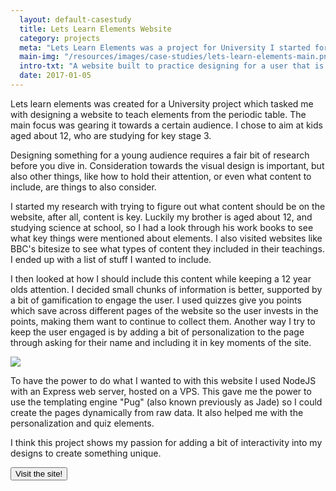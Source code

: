 ```yaml
---
  layout: default-casestudy
  title: Lets Learn Elements Website
  category: projects
  meta: "Lets Learn Elements was a project for University I started for teaching elements of the periodic table, where consideration was took for designing a website for someone other than myself. I chose to gear it towards kids aged 12, studying for key stage 3."
  main-img: "/resources/images/case-studies/lets-learn-elements-main.png"
  intro-txt: "A website built to practice designing for a user that is not myself."
  date: 2017-01-05
---
```


Lets learn elements was created for a University project which tasked me with designing a website to teach elements from the periodic table. The main focus was gearing it
towards a certain audience. I chose to aim at kids aged about 12, who are studying for key stage 3.

Designing something for a young audience requires a fair bit of research before you dive in. Consideration towards the visual design is important, but also other things,
like how to hold their attention, or even what content to include, are things to also consider.

I started my research with trying to figure out what content should be on the website, after all, content is key. Luckily my brother is aged about 12, and studying science at school, so I had a look through his work books to see what key things were mentioned about elements. I also visited websites like BBC's bitesize to see what types of content they included in their teachings. I ended up with a list of stuff I wanted to include.

I then looked at how I should include this content while keeping a 12 year olds attention. I decided small chunks of information is better, supported by a bit of gamification to engage the user. I used quizzes give you points which save across different pages of the website so the user invests in the points, making them want to continue to collect them. Another way I try to keep the user engaged is by adding a bit of personalization to the page through asking for their name and including it in key moments of the site.

<div class="img-center">

<img src="{{site.baseurl}}/resources/images/case-studies/elements-quiz.png"/>

</div>

To have the power to do what I wanted to with this website I used NodeJS with an Express web server, hosted on a VPS. This gave me the power to use the templating engine "Pug" (also known previously as Jade) so I could create the pages dynamically from raw data. It also helped me with the personalization and quiz elements.

I think this project shows my passion for adding a bit of interactivity into my designs to create something unique.

<a href="http://www.letslearnelements.com"><button>Visit the site!</button></a>
